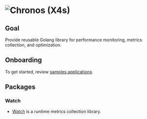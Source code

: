 # ![Chronos (X4s)](https://github.com/alexstov/chronos/blob/master/img/Sling.png)

## Goal
Provide reusable Golang library for performance monitoring, metrics collection, and optimization.

## Onboarding
To get started, review [samples applications](https://github.com/alexstov/chronos/examples).

## Packages


### Watch
- [Watch](watch/README.md) is a runtime metrics collection library.
